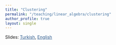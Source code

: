 ```yaml
---
title: "Clustering"
permalink: "/teaching/linear_algebra/clustering"
author_profile: true
layout: single
---
```


Slides: <a href="https://sirmatel.github.io/assets/files/linear_algebra/topaklandirma.pdf" style="color: #2d5a8c">Turkish</a>, <a href="https://stanford.edu/class/engr108/lectures/04-clustering.pdf" style="color: #2d5a8c">English</a>
